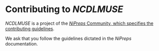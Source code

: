 # Contributing to *NCDLMUSE*

*NCDLMUSE* is a project of the
[*NiPreps* Community, which specifies the contributing guidelines](https://www.nipreps.org/community/).

We ask that you follow the guidelines dictated in the *NiPreps* documentation.
